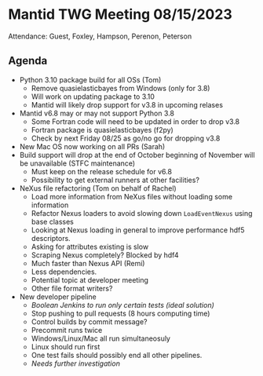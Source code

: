 
# Mantid TWG Meeting 08/15/2023
Attendance: Guest, Foxley, Hampson, Perenon, Peterson

## Agenda
- Python 3.10 package build for all OSs (Tom)
  - Remove quasielasticbayes from Windows (only for 3.8)
  - Will work on updating package to 3.10
  - Mantid will likely drop support for v3.8 in upcoming relases
- Mantid v6.8 may or may not support Python 3.8
  - Some Fortran code will need to be updated in order to drop v3.8
  - Fortran package is quasielasticbayes (f2py)
  - Check by next Friday 08/25 as go/no go for dropping v3.8
- New Mac OS now working on all PRs (Sarah)
- Build support will drop at the end of October beginning of November will be unavailable (STFC maintenance)
  - Must keep on the release schedule for v6.8
  - Possibility to get external runners at other facilities?
- NeXus file refactoring (Tom on behalf of Rachel)
  - Load more information from NeXus files without loading some information
  - Refactor Nexus loaders to avoid slowing down `LoadEventNexus` using base classes
  - Looking at Nexus loading in general to improve performance hdf5 descriptors.
  - Asking for attributes existing is slow
  - Scraping Nexus completely? Blocked by hdf4
  - Much faster than Nexus API (Remi)
  - Less dependencies.
  - Potential topic at developer meeting
  - Other file format writers?
- New developer pipeline
  - *Boolean Jenkins to run only certain tests (ideal solution)*
  - Stop pushing to pull requests (8 hours computing time)
  - Control builds by commit message?
  - Precommit runs twice
  - Windows/Linux/Mac all run simultaneosuly
  - Linux should run first
  - One test fails should possibly end all other pipelines.
  - *Needs further investigation*
